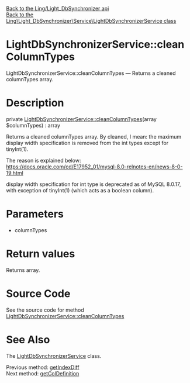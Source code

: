 [Back to the Ling/Light_DbSynchronizer api](https://github.com/lingtalfi/Light_DbSynchronizer/blob/master/doc/api/Ling/Light_DbSynchronizer.md)<br>
[Back to the Ling\Light_DbSynchronizer\Service\LightDbSynchronizerService class](https://github.com/lingtalfi/Light_DbSynchronizer/blob/master/doc/api/Ling/Light_DbSynchronizer/Service/LightDbSynchronizerService.md)


LightDbSynchronizerService::cleanColumnTypes
================



LightDbSynchronizerService::cleanColumnTypes — Returns a cleaned columnTypes array.




Description
================


private [LightDbSynchronizerService::cleanColumnTypes](https://github.com/lingtalfi/Light_DbSynchronizer/blob/master/doc/api/Ling/Light_DbSynchronizer/Service/LightDbSynchronizerService/cleanColumnTypes.md)(array $columnTypes) : array




Returns a cleaned columnTypes array.
By cleaned, I mean: the maximum display width specification is removed from
the int types except for tinyInt(1).


The reason is explained below:
https://docs.oracle.com/cd/E17952_01/mysql-8.0-relnotes-en/news-8-0-19.html

display width specification for int type is deprecated as of MySQL 8.0.17,
with exception of tinyInt(1) (which acts as a boolean column).




Parameters
================


- columnTypes

    


Return values
================

Returns array.








Source Code
===========
See the source code for method [LightDbSynchronizerService::cleanColumnTypes](https://github.com/lingtalfi/Light_DbSynchronizer/blob/master/Service/LightDbSynchronizerService.php#L986-L1010)


See Also
================

The [LightDbSynchronizerService](https://github.com/lingtalfi/Light_DbSynchronizer/blob/master/doc/api/Ling/Light_DbSynchronizer/Service/LightDbSynchronizerService.md) class.

Previous method: [getIndexDiff](https://github.com/lingtalfi/Light_DbSynchronizer/blob/master/doc/api/Ling/Light_DbSynchronizer/Service/LightDbSynchronizerService/getIndexDiff.md)<br>Next method: [getColDefinition](https://github.com/lingtalfi/Light_DbSynchronizer/blob/master/doc/api/Ling/Light_DbSynchronizer/Service/LightDbSynchronizerService/getColDefinition.md)<br>

